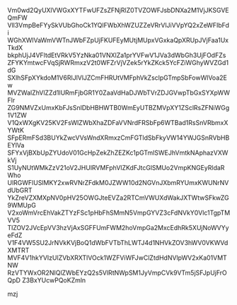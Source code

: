 Vm0wd2QyUXlVWGxXYTFwUFZsZFNjRlZ0TVZOWFJsbDNXa2M1VjJKSGVEQmFW
Vll3VmpBeFYySkVUbGhoCk1YQlFWbXhWZUZZeVRrVlJiVVpYQ2xZeWFIbFdi
WGhXWlVaWmVWTnJWbFZpUjFKUFEyMUtjMUpxVGxkaQpXRUpJVjFaa1UxTkdX
bkphUjJ4VFltdEtVRkV5YzNka01VNXlZa1prYVFwV1JVa3dWbGh3UjFOdFZs
ZFYKYmtwcFVqSjRWRmxzV2t0WFZrVjVZek5rYkZKck5YcFZiWGhyWVZGd1dG
SXlhSFpXYkdoM1V6RlJlVlJZCmFHRUtVMFphVkZsclpGTmpSbFowWlVoa2Ew
MVZWalZhVlZZd1lURmFjbGR1Y0ZaaVdHaDJWbTVrZDJGVwpTbGxSYXpWWFlr
ZG9NMVZxUmxKbFJsSnlDbHBHWTB0WmEyUTBZMVpXY1ZSclRsZFNiWGg1V1ZW
V1QxWXgKV25KV2FsWlZWbXhaZDFaVVNrdFRSbFp6WTBad1RsSnVRbmxXYWtK
SFpERmFSd3BUYkZwcVVsWndXRmxzCmFGTldSbFkyVW14YWJGSnRVbHBEYlVa
SFYxVjBXbUpZYUdoV01GcHpZekZhZEZKc1pGTmlSWEJhVmtkNAphazVXWkVj
S1UyNUtWMkZzV21oV2JHUlRVMFphVlZKdFJtcGlSMUo2VmpKNGEyRldaRWho
UlRGWFlUSlMKY2xwRVNrZFdkM0JZWW10d2NGVnJXbmRYUmxKWUNrNVdUbGRT
YkZreVZXMXpNV0pHV25OWGJteEVZa2RTCmVWUXdWakJXTWtwSFkwZG9WMUpG
V2xoWmVrcEhVakZTYzFSc1pHbFhSMmN5VmpGYVZ3cFdNVkY0Vlc1TgpTMVV5
TlZOV2JVcEpVV3hzVjAxSGFFUmFWM2hoVmpGa2MxcEdhRk5XUjNoWVYyeFdZ
V1F4VW5SU2JrNVkKVjBoQ1dWbFVTbThLWTJ4d1NHVkZOV3hWV0VKWVdXMTRT
MVF4V1hkYVIzUlZVbXRXTlVOck1WZFViWFJwClZtdHdNVlpWV2xKa01VMTNW
RzVTYWxOR2NIQlZWbEYzQ2s5VlRtNWpSM1JyVmpCVk9VTm5jSFJpUjFrOQpD
Z3BxYUcwPQoKZmln

mzj